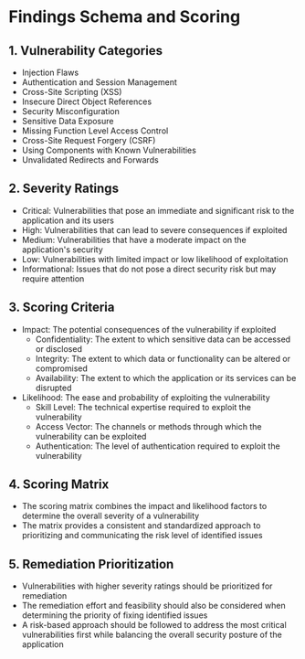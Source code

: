 # Findings Schema and Scoring

## 1. Vulnerability Categories
   - Injection Flaws
   - Authentication and Session Management
   - Cross-Site Scripting (XSS)
   - Insecure Direct Object References
   - Security Misconfiguration
   - Sensitive Data Exposure
   - Missing Function Level Access Control
   - Cross-Site Request Forgery (CSRF)
   - Using Components with Known Vulnerabilities
   - Unvalidated Redirects and Forwards

## 2. Severity Ratings
   - Critical: Vulnerabilities that pose an immediate and significant risk to the application and its users
   - High: Vulnerabilities that can lead to severe consequences if exploited
   - Medium: Vulnerabilities that have a moderate impact on the application's security
   - Low: Vulnerabilities with limited impact or low likelihood of exploitation
   - Informational: Issues that do not pose a direct security risk but may require attention

## 3. Scoring Criteria
   - Impact: The potential consequences of the vulnerability if exploited
     - Confidentiality: The extent to which sensitive data can be accessed or disclosed
     - Integrity: The extent to which data or functionality can be altered or compromised
     - Availability: The extent to which the application or its services can be disrupted
   - Likelihood: The ease and probability of exploiting the vulnerability
     - Skill Level: The technical expertise required to exploit the vulnerability
     - Access Vector: The channels or methods through which the vulnerability can be exploited
     - Authentication: The level of authentication required to exploit the vulnerability

## 4. Scoring Matrix
   - The scoring matrix combines the impact and likelihood factors to determine the overall severity of a vulnerability
   - The matrix provides a consistent and standardized approach to prioritizing and communicating the risk level of identified issues

## 5. Remediation Prioritization
   - Vulnerabilities with higher severity ratings should be prioritized for remediation
   - The remediation effort and feasibility should also be considered when determining the priority of fixing identified issues
   - A risk-based approach should be followed to address the most critical vulnerabilities first while balancing the overall security posture of the application
